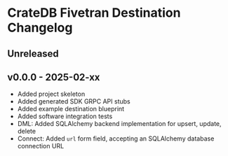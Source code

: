 # CrateDB Fivetran Destination Changelog


## Unreleased

## v0.0.0 - 2025-02-xx
- Added project skeleton
- Added generated SDK GRPC API stubs
- Added example destination blueprint
- Added software integration tests
- DML: Added SQLAlchemy backend implementation for upsert, update, delete
- Connect: Added `url` form field, accepting an SQLAlchemy database connection URL

